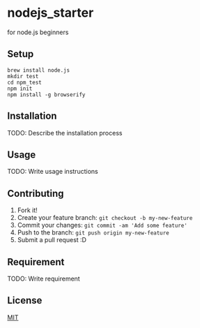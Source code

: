 nodejs_starter
===

for node.js beginners

## Setup
	brew install node.js
	mkdir test
	cd npm_test
	npm init
	npm install -g browserify

## Installation
TODO: Describe the installation process

## Usage
TODO: Write usage instructions

## Contributing
1. Fork it!
2. Create your feature branch: `git checkout -b my-new-feature`
3. Commit your changes: `git commit -am 'Add some feature'`
4. Push to the branch: `git push origin my-new-feature`
5. Submit a pull request :D

## Requirement
TODO: Write requirement

## License
[MIT](https://github.com/miri4ech/nodejs_starter/LICENCE)